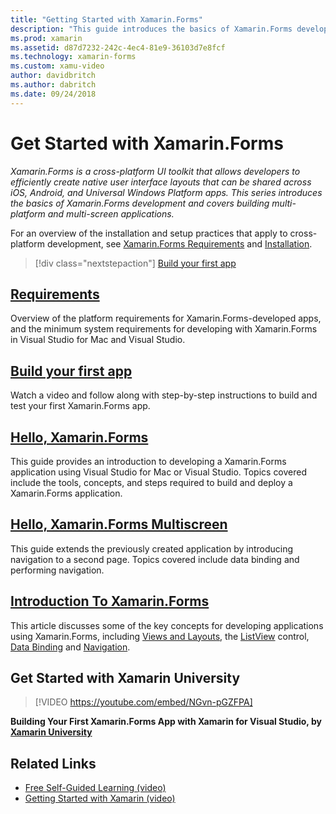 ```yaml
---
title: "Getting Started with Xamarin.Forms"
description: "This guide introduces the basics of Xamarin.Forms development and covers building multi-platform and multi-screen applications."
ms.prod: xamarin
ms.assetid: d87d7232-242c-4ec4-81e9-36103d7e8fcf
ms.technology: xamarin-forms
ms.custom: xamu-video
author: davidbritch
ms.author: dabritch
ms.date: 09/24/2018
---
```

# Get Started with Xamarin.Forms

_Xamarin.Forms is a cross-platform UI toolkit that allows developers to efficiently create native user interface layouts that can be shared across iOS, Android, and Universal Windows Platform apps. This series introduces the basics of Xamarin.Forms development and covers building multi-platform and multi-screen applications._

For an overview of the installation and setup practices that apply to cross-platform development, see [Xamarin.Forms Requirements](installation.md) and [Installation](~/cross-platform/get-started/installation/index.md).

> [!div class="nextstepaction"]
> [Build your first app](~/xamarin-forms/get-started/first-app/index.md)

## [Requirements](installation.md)

Overview of the platform requirements for Xamarin.Forms-developed apps, and the minimum system requirements for developing with Xamarin.Forms in Visual Studio for Mac and Visual Studio.

## [Build your first app](first-app/index.md)

Watch a video and follow along with step-by-step instructions to build and test your first Xamarin.Forms app.

## [Hello, Xamarin.Forms](hello-xamarin-forms/index.md)

This guide provides an introduction to developing a Xamarin.Forms application using Visual Studio for Mac or Visual Studio. Topics covered include the tools, concepts, and steps required to build and deploy a Xamarin.Forms application.

## [Hello, Xamarin.Forms Multiscreen](hello-xamarin-forms-multiscreen/index.md)

This guide extends the previously created application by introducing navigation to a second page. Topics covered include data binding and performing navigation.

## [Introduction To Xamarin.Forms](introduction-to-xamarin-forms.md)

This article discusses some of the key concepts for developing applications using Xamarin.Forms, including [Views and Layouts](~/xamarin-forms/get-started/introduction-to-xamarin-forms.md#user-interface), the [ListView](~/xamarin-forms/get-started/introduction-to-xamarin-forms.md#lists-in-xamarinforms) control, [Data Binding](~/xamarin-forms/get-started/introduction-to-xamarin-forms.md#data-binding) and [Navigation](~/xamarin-forms/get-started/introduction-to-xamarin-forms.md#navigation).

## Get Started with Xamarin University

> [!VIDEO https://youtube.com/embed/NGvn-pGZFPA]

**Building Your First Xamarin.Forms App with Xamarin for Visual Studio, by [Xamarin University](https://university.xamarin.com)**

## Related Links

- [Free Self-Guided Learning (video)](https://university.xamarin.com/self-guided)
- [Getting Started with Xamarin (video)](https://developer.xamarin.com/videos/)

